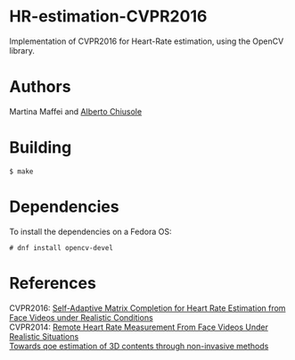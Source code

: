 # HR-estimation-CVPR2016

Implementation of CVPR2016 for Heart-Rate estimation, using the OpenCV library.


# Authors

Martina Maffei and [Alberto Chiusole][alb_website]


# Building

`$ make`


# Dependencies

To install the dependencies on a Fedora OS:

```
# dnf install opencv-devel
```


# References

CVPR2016: [Self-Adaptive Matrix Completion for Heart Rate Estimation from Face Videos under Realistic Conditions][CVPR2016]<br>
CVPR2014: [Remote Heart Rate Measurement From Face Videos Under Realistic Situations][CVPR2014_Li]<br>
[Towards qoe estimation of 3D contents through non-invasive methods][QoS]



[alb_website]: http://devzero.tk
[CVPR2016]: http://www.pitt.edu/~jeffcohn/biblio/HeartRate-CVPR2016.pdf
[QoS]: http://ieeexplore.ieee.org/document/7548883/
[CVPR2014_li]: http://www.cv-foundation.org/openaccess/content_cvpr_2014/papers/Li_Remote_Heart_Rate_2014_CVPR_paper.pdf
